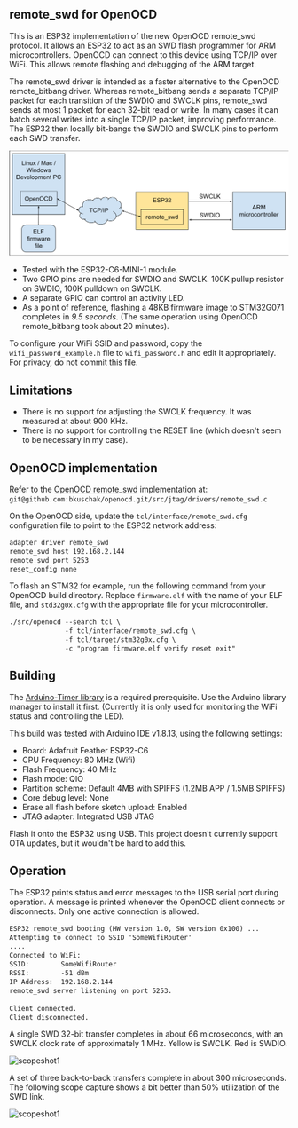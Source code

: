 ## remote_swd for OpenOCD

This is an ESP32 implementation of the new OpenOCD remote_swd protocol. It
allows an ESP32 to act as an SWD flash programmer for ARM microcontrollers.
OpenOCD can connect to this device using TCP/IP over WiFi. This allows remote
flashing and debugging of the ARM target.

The remote_swd driver is intended as a faster alternative to the OpenOCD
remote_bitbang driver. Whereas remote_bitbang sends a separate TCP/IP packet
for each transition of the SWDIO and SWCLK pins, remote_swd sends at most 1
packet for each 32-bit read or write. In many cases it can batch several writes
into a single TCP/IP packet, improving performance. The ESP32 then locally
bit-bangs the SWDIO and SWCLK pins to perform each SWD transfer.

![diagram](img/remote_swd_diagram.svg)

- Tested with the ESP32-C6-MINI-1 module.
- Two GPIO pins are needed for SWDIO and SWCLK. 100K pullup resistor on SWDIO,
  100K pulldown on SWCLK.
- A separate GPIO can control an activity LED.
- As a point of reference, flashing a 48KB firmware image to STM32G071
  completes in <em>9.5 seconds</em>. (The same operation using OpenOCD
  remote_bitbang took about 20 minutes).

To configure your WiFi SSID and password, copy the
```wifi_password_example.h``` file to ```wifi_password.h``` and edit it
appropriately. For privacy, do not commit this file.

## Limitations

- There is no support for adjusting the SWCLK frequency. It was measured at
  about 900 KHz.
- There is no support for controlling the RESET line (which doesn't seem to be
  necessary in my case).

## OpenOCD implementation

Refer to the [OpenOCD remote_swd](https://github.com/bkuschak/openocd)
implementation at:
```git@github.com:bkuschak/openocd.git/src/jtag/drivers/remote_swd.c```

On the OpenOCD side, update the ```tcl/interface/remote_swd.cfg```
configuration file to point to the ESP32 network address:

```
adapter driver remote_swd
remote_swd host 192.168.2.144
remote_swd port 5253
reset_config none
```

To flash an STM32 for example, run the following command from your OpenOCD
build directory. Replace ```firmware.elf``` with the name of your ELF file, and
```std32g0x.cfg``` with the appropriate file for your microcontroller.

```
./src/openocd --search tcl \
              -f tcl/interface/remote_swd.cfg \
              -f tcl/target/stm32g0x.cfg \
              -c "program firmware.elf verify reset exit"
```

## Building

The [Arduino-Timer library](https://github.com/contrem/arduino-timer) is
a required prerequisite. Use the Arduino library manager to install it first.
(Currently it is only used for monitoring the WiFi status and controlling the
LED).

This build was tested with Arduino IDE v1.8.13, using the following settings:

- Board: Adafruit Feather ESP32-C6
- CPU Frequency: 80 MHz (Wifi)
- Flash Frequency: 40 MHz
- Flash mode: QIO
- Partition scheme: Default 4MB with SPIFFS (1.2MB APP / 1.5MB SPIFFS)
- Core debug level: None
- Erase all flash before sketch upload: Enabled
- JTAG adapter: Integrated USB JTAG

Flash it onto the ESP32 using USB. This project doesn't currently support OTA
updates, but it wouldn't be hard to add this.

## Operation

The ESP32 prints status and error messages to the USB serial port during
operation. A message is printed whenever the OpenOCD client connects or
disconnects. Only one active connection is allowed.

```
ESP32 remote_swd booting (HW version 1.0, SW version 0x100) ...
Attempting to connect to SSID 'SomeWifiRouter'
....
Connected to WiFi:
SSID:        SomeWifiRouter
RSSI:        -51 dBm
IP Address:  192.168.2.144
remote_swd server listening on port 5253.

Client connected.
Client disconnected.
```

A single SWD 32-bit transfer completes in about 66 microseconds, with an SWCLK
clock rate of approximately 1 MHz. Yellow is SWCLK. Red is SWDIO.

![scopeshot1](img/scopeshot1.png)

A set of three back-to-back transfers complete in about 300 microseconds. The
following scope capture shows a bit better than 50% utilization of the SWD
link.

![scopeshot1](img/scopeshot2.png)
